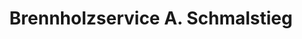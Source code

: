 ---
title: "Brennholzservice A. Schmalstieg"
url: /gleichen/brennholzservice-a-schmalstieg/
shop: Baustoffe
---